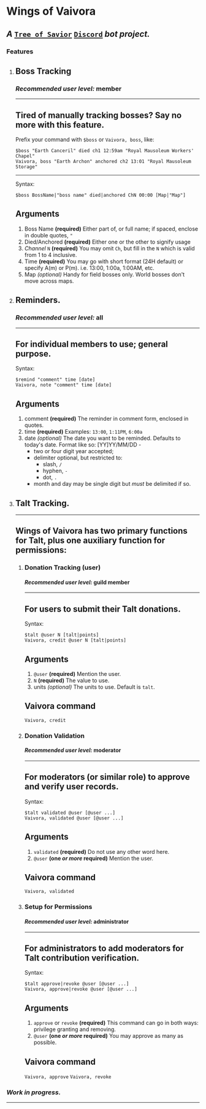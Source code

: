 # Wings of Vaivora
 _A_ [`Tree of Savior`][tos] [`Discord`][discord] _bot project._
---

### Features
1.  ## Boss Tracking

    ### *Recommended user level:* **member**
    ___

    Tired of manually tracking bosses? Say no more with this feature.
    ---

    Prefix your command with `$boss` or `Vaivora, boss`, like:

        $boss "Earth Canceril" died ch1 12:59am "Royal Mausoleum Workers' Chapel"
        Vaivora, boss "Earth Archon" anchored ch2 13:01 "Royal Mausoleum Storage" 

    ---
    Syntax:

        $boss BossName|"boss name" died|anchored ChN 00:00 [Map|"Map"]

    Arguments
    ---
    1.  Boss Name **(required)**
        Either part of, or full name; if spaced, enclose in double quotes, `"`
    2.  Died/Anchored **(required)**
        Either one or the other to signify usage
    3.  *Channel* `N` **(required)**
        You may omit `Ch`, but fill in the `N` which is valid from 1 to 4 inclusive.
    4.  Time **(required)**
        You may go with short format (24H default) or specify A(m) or P(m). i.e. 13:00, 1:00a, 1:00AM, etc.
    5.  Map *(optional)*
        Handy for field bosses only. World bosses don't move across maps.

2.  ## Reminders.

    ### *Recommended user level:* **all**
    ___    

    For individual members to use; general purpose.
    ---

    Syntax:

        $remind "comment" time [date]
        Vaivora, note "comment" time [date] 

    Arguments
    ---
    1.  comment **(required)**
        The reminder in comment form, enclosed in quotes.
    2.  time **(required)**
        Examples: `13:00`, `1:11PM`, `6:00a`
    3.  date *(optional)*
        The date you want to be reminded. Defaults to today's date.
        Format like so: \[YY\]YY/MM/DD -
        + two or four digit year accepted;
        + delimiter optional, but restricted to:
            + slash, `/`
            + hyphen, `-`
            + dot, `.`
        + month and day may be single digit but *must* be delimited if so.

3.  ## Talt Tracking.
    ___

    Wings of Vaivora has two primary functions for Talt, plus one auxiliary function for permissions:
    ---

    1.  ### Donation Tracking (user)

        #### *Recommended user level:* **guild member**
        ___

        For users to submit their Talt donations.
        ---

        Syntax:

            $talt @user N [talt|points]
            Vaivora, credit @user N [talt|points]

        Arguments
        ---
        1.  `@user` **(required)**
            Mention the user.
        2.  `N` **(required)**
            The value to use.
        3. units *(optional)*
            The units to use. Default is `talt`.

        Vaivora command
        ---
        `Vaivora, credit`

    2.  ### Donation Validation

        #### *Recommended user level:* **moderator**
        ___

        For moderators (or similar role) to approve and verify user records.
        ---

        Syntax:

            $talt validated @user [@user ...]
            Vaivora, validated @user [@user ...]
      
        Arguments
        ---
        1.  `validated` **(required)**
            Do not use any other word here.
        2.  `@user` **(one *or more* required)**
            Mention the user.

        Vaivora command
        ---
        `Vaivora, validated`

    3.  ### Setup for Permissions

        #### *Recommended user level:* **administrator**
        ___

        For administrators to add moderators for Talt contribution verification.
        ---

        Syntax:

            $talt approve|revoke @user [@user ...]
            Vaivora, approve|revoke @user [@user ...]

        Arguments
        ---
        1.  `approve` or `revoke` **(required)**
            This command can go in both ways: privilege granting and removing.
        2.  `@user` **(one *or more* required)**
            You may approve as many as possible.

        Vaivora command
        ---
        `Vaivora, approve`
        `Vaivora, revoke`

### *Work in progress.*
---

[tos]: https://treeofsavior.com/    "\"TOS\""
[discord]: https://discordapp.com/  "Chatting app and platform"